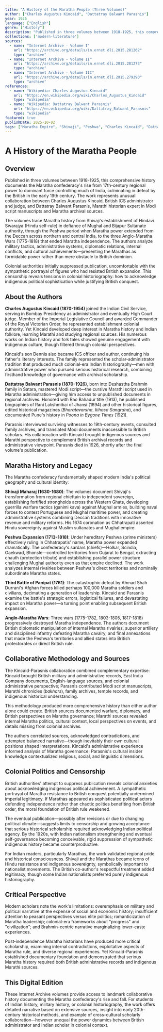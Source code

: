 ```yaml
---
title: "A History of the Maratha People (Three Volumes)"
author: ["Charles Augustus Kincaid", "Dattatray Balwant Parasnis"]
year: 1925
language: ["English"]
genre: ["History"]
description: "Published in three volumes between 1918-1925, this comprehensive history documents the Maratha confederacy's rise from 17th-century regional power to dominant force controlling much of India, culminating in defeat by the British in the early 19th century. Colonial authorities initially blocked publication for its sympathetic portrayal of Maratha figures, revealing tensions in how Indian resistance was depicted under the Raj."
collections: ['modern-literature']
sources:
  - name: "Internet Archive - Volume I"
    url: "https://archive.org/details/in.ernet.dli.2015.281262"
    type: "archive"
  - name: "Internet Archive - Volume II"
    url: "https://archive.org/details/in.ernet.dli.2015.281273"
    type: "archive"
  - name: "Internet Archive - Volume III"
    url: "https://archive.org/details/in.ernet.dli.2015.279393"
    type: "archive"
references:
  - name: "Wikipedia: Charles Augustus Kincaid"
    url: "https://en.wikipedia.org/wiki/Charles_Augustus_Kincaid"
    type: "wikipedia"
  - name: "Wikipedia: Dattatray Balwant Parasnis"
    url: "https://en.wikipedia.org/wiki/Dattatray_Balwant_Parasnis"
    type: "wikipedia"
featured: true
publishDate: 2025-10-02
tags: ["Maratha Empire", "Shivaji", "Peshwa", "Charles Kincaid", "Dattatray Parasnis", "military history", "Maharashtra", "Anglo-Maratha Wars", "Panipat", "Indian resistance", "colonial history"]
---
```


# A History of the Maratha People

## Overview

Published in three volumes between 1918-1925, this comprehensive history documents the Maratha confederacy's rise from 17th-century regional power to dominant force controlling much of India, culminating in defeat by the British in the early 19th century. The work represents unusual collaboration between Charles Augustus Kincaid, British ICS administrator and judge, and Dattatray Balwant Parasnis, Marathi historian expert in Modi script manuscripts and Maratha archival sources.

The volumes trace Maratha history from Shivaji's establishment of Hindavi Swarajya (Hindu self-rule) in defiance of Mughal and Bijapur Sultanate authority, through the Peshwa period when Maratha power extended from the Deccan across northern and central India, to the three Anglo-Maratha Wars (1775-1818) that ended Maratha independence. The authors analyze military tactics, administrative systems, diplomatic relations, internal conflicts, and cultural achievements—presenting the Marathas as formidable power rather than mere obstacle to British dominion.

Colonial authorities initially suppressed publication, uncomfortable with the sympathetic portrayal of figures who had resisted British expansion. This censorship reveals tensions in colonial historiography: how to acknowledge indigenous political sophistication while justifying British conquest.

## About the Authors

**Charles Augustus Kincaid (1870-1954)** joined the Indian Civil Service, serving in Bombay Presidency as administrator and eventually High Court judge. Member of the Imperial Legislative Council and awarded Commander of the Royal Victorian Order, he represented establishment colonial authority. Yet Kincaid developed deep interest in Maratha history and Indian folklore, learning Marathi and studying regional sources. His numerous works on Indian history and folk tales showed genuine engagement with indigenous culture, though filtered through colonial perspectives.

Kincaid's son Dennis also became ICS officer and author, continuing his father's literary interests. The family represented the scholar-administrator tradition that produced much colonial-era Indian historiography—men with administrative power who pursued serious historical research, combining firsthand knowledge of governance with archival scholarship.

**Dattatray Balwant Parasnis (1870-1926)**, born into Deshastha Brahmin family in Satara, mastered Modi script—the cursive Marathi script used in Maratha administration—giving him access to unpublished documents in regional archives. Honored with Rao Bahadur title (1913), he published biographies of Rani Lakshmibai of Jhansi (1894) and other historical figures, edited historical magazines (*Bharatavarsha*, *Itihasa Sangraha*), and documented Pune's history in *Poona in Bygone Times* (1921).

Parasnis interviewed surviving witnesses to 19th-century events, consulted family archives, and translated Modi documents inaccessible to British scholars. His collaboration with Kincaid brought indigenous sources and Marathi perspective to complement British archival records and administrative viewpoint. Parasnis died in 1926, shortly after the final volume's publication.

## Maratha History and Legacy

The Maratha confederacy fundamentally shaped modern India's political geography and cultural identity:

**Shivaji Maharaj (1630-1680)**: The volumes document Shivaji's transformation from regional chieftain to independent sovereign, establishing fortified strongholds across the Western Ghats, developing guerrilla warfare tactics (ganimi kava) against Mughal armies, building naval forces to contest Portuguese and Mughal maritime power, and creating administrative systems combining Deccan traditions with innovative revenue and military reforms. His 1674 coronation as Chhatrapati asserted Hindu sovereignty against Muslim sultanates and Mughal empire.

**Peshwa Expansion (1713-1818)**: Under hereditary Peshwa (prime ministers) effectively ruling in Chhatrapatis' name, Maratha power expanded dramatically. The confederacy's sardars (chiefs)—Holkar, Scindia, Gaekwad, Bhonsle—controlled territories from Gujarat to Bengal, extracting chauth (protection tribute) and establishing parallel power structure challenging Mughal authority even as that empire declined. The work analyzes internal rivalries between Peshwa's direct territories and nominally subordinate Maratha states.

**Third Battle of Panipat (1761)**: The catastrophic defeat by Ahmad Shah Durrani's Afghan forces killed perhaps 100,000 Maratha soldiers and civilians, decimating a generation of leadership. Kincaid and Parasnis examine the battle's strategic errors, logistical failures, and devastating impact on Maratha power—a turning point enabling subsequent British expansion.

**Anglo-Maratha Wars**: Three wars (1775-1782, 1803-1805, 1817-1818) progressively destroyed Maratha independence. The authors document British diplomatic manipulation of internal Maratha rivalries, superior artillery and disciplined infantry defeating Maratha cavalry, and final annexations that made the Peshwa's territories and allied states into British protectorates or direct British rule.

## Collaborative Methodology and Sources

The Kincaid-Parasnis collaboration combined complementary expertise: Kincaid brought British military and administrative records, East India Company documents, English-language sources, and colonial administrative perspective; Parasnis contributed Modi script manuscripts, Marathi chronicles (*bakhars*), family archives, temple records, and indigenous historical understanding.

This methodology produced more comprehensive history than either author alone could create. British sources documented warfare, diplomacy, and British perspectives on Maratha governance; Marathi sources revealed internal Maratha politics, cultural context, local perspectives on events, and details missing from colonial archives.

The authors correlated sources, acknowledged contradictions, and attempted balanced narrative—though inevitably their own cultural positions shaped interpretations. Kincaid's administrative experience informed analysis of Maratha governance; Parasnis's cultural insider knowledge contextualized religious, social, and linguistic dimensions.

## Colonial Politics and Censorship

British authorities' attempt to suppress publication reveals colonial anxieties about acknowledging indigenous political achievement. A sympathetic portrayal of Maratha resistance to British conquest potentially undermined imperial legitimacy. If Marathas appeared as sophisticated political actors defending independence rather than chaotic polities benefiting from British order, the moral foundation of British rule weakened.

The eventual publication—possibly after revisions or due to changing political climate—suggests limits to censorship and growing acceptance that serious historical scholarship required acknowledging Indian political agency. By the 1920s, with Indian nationalism strengthening and eventual self-governance becoming conceivable, rigid suppression of sympathetic indigenous history became counterproductive.

For Indian readers, particularly Marathas, the work validated regional pride and historical consciousness. Shivaji and the Marathas became icons of Hindu resistance and indigenous sovereignty, symbolically important to nationalist movements. The British co-author's respectful treatment added legitimacy, though some Indian nationalists preferred purely indigenous historiography.

## Critical Perspective

Modern scholars note the work's limitations: overemphasis on military and political narrative at the expense of social and economic history; insufficient attention to peasant perspectives versus elite politics; romanticization of Maratha leadership; colonial-era frameworks about "progress" and "civilization"; and Brahmin-centric narrative marginalizing lower-caste experiences.

Post-independence Maratha historians have produced more critical scholarship, examining internal contradictions, exploitative aspects of Maratha rule, and diverse regional experiences. Yet Kincaid-Parasnis established documentary foundation and demonstrated that serious Maratha history required both British administrative records and indigenous Marathi sources.

## This Digital Edition

These Internet Archive volumes provide access to landmark collaborative history documenting the Maratha confederacy's rise and fall. For students of Indian history, military history, or colonial historiography, the work offers detailed narrative based on extensive sources, insight into early 20th-century historical methods, and example of cross-cultural scholarly collaboration—however unequal the power dynamics between British administrator and Indian scholar in colonial context.

